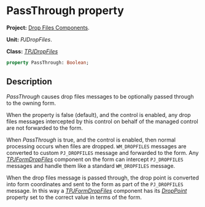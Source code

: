 # PassThrough property #

**Project:** [Drop Files Components](../API.md).

**Unit:** _PJDropFiles_.

**Class:** _[TPJDropFiles](./TPJDropFiles.md)_

```pascal
property PassThrough: Boolean;
```

## Description ##

_PassThrough_ causes drop files messages to be optionally passed through to the owning form.

When the property is false (default), and the control is enabled, any drop files messages intercepted by this control on behalf of the managed control are not forwarded to the form.

When _PassThrough_ is true, and the control is enabled, then normal processing occurs when files are dropped. `WM_DROPFILES` messages are converted to custom `PJ_DROPFILES` message and forwarded to the form. Any _[TPJFormDropFiles](./TPJFormDropFiles.md)_ component on the form can intercept `PJ_DROPFILES` messages and handle them like a standard `WM_DROPFILES` message.

When the drop files message is passed through, the drop point is converted into form coordinates and sent to the form as part of the `PJ_DROPFILES` message. In this way a _[TPJFormDropFiles](./TPJFormDropFiles.md)_ component has its _[DropPoint](./TPJFormDropFiles-DropPoint.md)_ property set to the correct value in terms of the form.